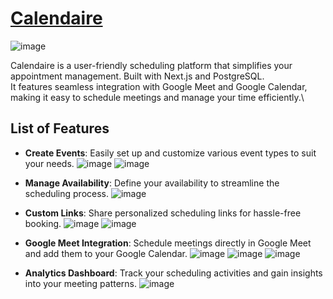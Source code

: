 # [Calendaire](https://calendaireab.vercel.app/)

![image](https://github.com/user-attachments/assets/83441ad4-4a92-4f94-91b6-4f386bc53502)

Calendaire is a user-friendly scheduling platform that simplifies your appointment management. Built with Next.js and PostgreSQL.\
It features seamless integration with Google Meet and Google Calendar, making it easy to schedule meetings and manage your time efficiently.\

## List of Features

- **Create Events**: Easily set up and customize various event types to suit your needs.
  ![image](https://github.com/user-attachments/assets/03208849-04da-460f-a283-4b727c300368)
  ![image](https://github.com/user-attachments/assets/a0499d40-de36-4455-b65f-1c58da9d458c)

- **Manage Availability**: Define your availability to streamline the scheduling process.
  ![image](https://github.com/user-attachments/assets/58bbf231-a7aa-4053-b77d-b21a50d5d877)

- **Custom Links**: Share personalized scheduling links for hassle-free booking.
  ![image](https://github.com/user-attachments/assets/faeea26e-2c3f-4e56-a1ff-efc5b2b12207)
  ![image](https://github.com/user-attachments/assets/f883c931-0ced-4180-8162-4061eb97f765)

- **Google Meet Integration**: Schedule meetings directly in Google Meet and add them to your Google Calendar.
  ![image](https://github.com/user-attachments/assets/0c129313-49fd-44c0-aa4a-091d04d9b5ef)
  ![image](https://github.com/user-attachments/assets/794a371a-7870-4dff-beb3-3cd6699a05bf)
  ![image](https://github.com/user-attachments/assets/2852b370-f4a6-4b92-b5d0-ce790643f201)


- **Analytics Dashboard**: Track your scheduling activities and gain insights into your meeting patterns.
![image](https://github.com/user-attachments/assets/703d3dba-2797-407d-82f9-cf6e0850cb96)
